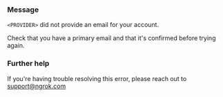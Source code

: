 
### Message
<code>&lt;PROVIDER&gt;</code> did not provide an email for your account.

Check that you have a primary email and that it's confirmed before trying again.

### Further help
If you're having trouble resolving this error, please reach out to [support@ngrok.com](mailto:support@ngrok.com?subject=Help%20with%20ERR_NGROK_5510)

